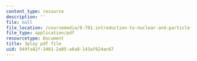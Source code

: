 ```yaml
---
content_type: resource
description: ''
file: null
file_location: /coursemedia/8-701-introduction-to-nuclear-and-particle-physics-fall-2020/949fa42f34012a05a6a8143af824ac67_IgqwfvODZIE.pdf
file_type: application/pdf
resourcetype: Document
title: 3play pdf file
uid: 949fa42f-3401-2a05-a6a8-143af824ac67
---
```

